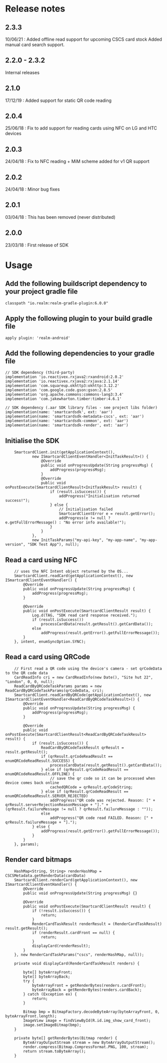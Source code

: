 # Release notes

## 2.3.3
10/06/21 :  Added offline read support for upcoming CSCS card stock
			Added manual card search support.

## 2.2.0 - 2.3.2
Internal releases

## 2.1.0
17/12/19 : Added support for static QR code reading

## 2.0.4
25/06/18 : Fix to add support for reading cards using NFC on LG and HTC devices

## 2.0.3
24/04/18 : Fix to NFC reading + MiM scheme added for v1 QR support

## 2.0.2
24/04/18 : Minor bug fixes

## 2.0.1
03/04/18 :  This has been removed (never distributed)

## 2.0.0
23/03/18 : First release of SDK

# Usage

## Add the following buildscript dependency to your project gradle file

    classpath "io.realm:realm-gradle-plugin:6.0.0"

## Apply the following plugin to your build gradle file

	apply plugin: 'realm-android'

## Add the following dependencies to your gradle file

    // SDK dependency (third-party)
    implementation 'io.reactivex.rxjava2:rxandroid:2.0.2'
    implementation 'io.reactivex.rxjava2:rxjava:2.1.14'
    implementation 'com.squareup.okhttp3:okhttp:3.12.2'
    implementation 'com.google.code.gson:gson:2.8.5'
    implementation 'org.apache.commons:commons-lang3:3.4'
    implementation 'com.jakewharton.timber:timber:4.6.1'

    // SDK dependency (.aar SDK library files - see project libs folder)
    implementation(name: 'smartcardsdk', ext: 'aar')
    implementation(name: 'smartcardsdk-metadata-cscs', ext: 'aar')
    implementation(name: 'smartcardsdk-common', ext: 'aar')
    implementation(name: 'smartcardsdk-render', ext: 'aar')
   

## Initialise the SDK

        SmartcardClient.init(getApplicationContext(),
                new ISmartcardClientEventHandler<InitTaskResult>() {
                    @Override
                    public void onProgressUpdate(String progressMsg) {
                        addProgress(progressMsg);
                    }
                    @Override
                    public void onPostExecute(SmartcardClientResult<InitTaskResult> result) {
                        if (result.isSuccess()) {
                            addProgress("Initialisation returned success!");
                        } else {
                            // Initialisation failed
                            SmartcardClientError e = result.getError();
                            addProgress(e != null ? e.getFullErrorMessage() : "No error info available!");
                        }
                    }
                },
                new InitTaskParams("my-api-key", "my-app-name", "my-app-version", "SDK Test App"), null);

## Read a card using NFC

        // uses the NFC Intent object returned by the OS...
        SmartcardClient.readCard(getApplicationContext(), new ISmartcardClientEventHandler() {
            @Override
            public void onProgressUpdate(String progressMsg) {
                addProgress(progressMsg);
            }

            @Override
            public void onPostExecute(SmartcardClientResult result) {
                Log.d(TAG, "SDK read card response received.");
                if (result.isSuccess())
                    processCardData(result.getResult().getCardData());
                else
                    addProgress(result.getError().getFullErrorMessage());
            }
        }, intent, enumSyncOption.SYNC);

## Read a card using QRCode

        // First read a QR code using the device's camera - set qrCodeData to the QR code data
        CardReadInfo cri = new CardReadInfo(new Date(), "Site hut 22", "London", 0, 0, null);
        ReadCardByQRCodeTaskParams params = new ReadCardByQRCodeTaskParams(qrCodeData, cri);
        SmartcardClient.readCardByQRCode(getApplicationContext(), new ISmartcardClientEventHandler<ReadCardByQRCodeTaskResult>() {
            @Override
            public void onProgressUpdate(String progressMsg) {
                addProgress(progressMsg);
            }

            @Override
            public void onPostExecute(SmartcardClientResult<ReadCardByQRCodeTaskResult> result) {
                if (result.isSuccess()) {
                    ReadCardByQRCodeTaskResult qrResult = result.getResult();
                    if (qrResult.qrCodeReadResult == enumQRCodeReadResult.SUCCESS) {
                        processCardData(result.getResult().getCardData());
                    } else if (qrResult.qrCodeReadResult == enumQRCodeReadResult.OFFLINE) {
                        // save the qr code so it can be processed when device comes back online
                        cachedQRCode = qrResult.qrCodeString;
                    } else if (qrResult.qrCodeReadResult == enumQRCodeReadResult.SERVER_REJECTED)
                        addProgress("QR code was rejected. Reason: [" + qrResult.serverRejectionReasonMessage + "]." + (qrResult.failureMessage != null ? qrResult.failureMessage : ""));
                    else
                        addProgress("QR code read FAILED. Reason: [" + qrResult.failureMessage + "].");
                } else {
                    addProgress(result.getError().getFullErrorMessage());
                }
            }
        }, params);


## Render card bitmaps

        HashMap<String, String> renderHashMap = CSCSMetadata.getRenderData(cardData)
        SmartcardClient.renderCard(getApplicationContext(), new ISmartcardClientEventHandler() {
            @Override
            public void onProgressUpdate(String progressMsg) {}

            @Override
            public void onPostExecute(SmartcardClientResult result) {
                if (!result.isSuccess()) {
                    return;
                }
                RenderCardTaskResult renderResult = (RenderCardTaskResult) result.getResult();
                if (renderResult.cardFront == null) {
                    return;
                }
                displayCard(renderResult);
            }
        }, new RenderCardTaskParams("cscs", renderHashMap, null));

        private void displayCard(RenderCardTaskResult renders) {

            byte[] byteArrayFront;
            byte[] byteArrayBack;
            try {
                byteArrayFront = getRenderBytes(renders.cardFront); 
                byteArrayBack = getRenderBytes(renders.cardBack);
            } catch (Exception ex) {
                return;
            }

            Bitmap bmp = BitmapFactory.decodeByteArray(byteArrayFront, 0, byteArrayFront.length);
            ImageView image = findViewById(R.id.img_show_card_front);
            image.setImageBitmap(bmp);
        }

        private byte[] getRenderBytes(Bitmap render) {
            ByteArrayOutputStream stream = new ByteArrayOutputStream();
            render.compress(Bitmap.CompressFormat.PNG, 100, stream);
            return stream.toByteArray();
        }
